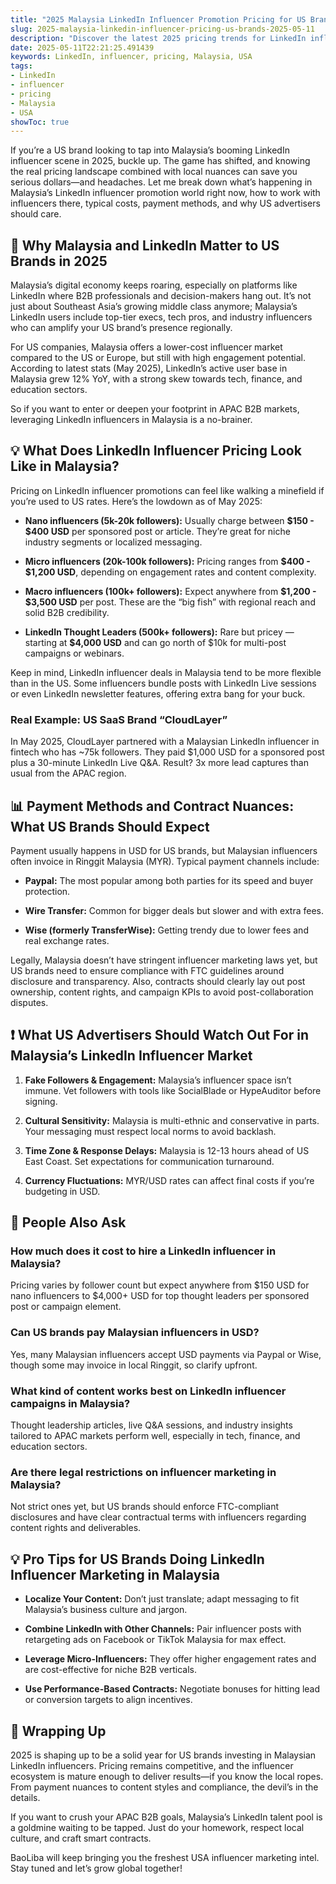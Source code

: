 ```yaml
---
title: "2025 Malaysia LinkedIn Influencer Promotion Pricing for US Brands: What You Need to Know"
slug: 2025-malaysia-linkedin-influencer-pricing-us-brands-2025-05-11
description: "Discover the latest 2025 pricing trends for LinkedIn influencer marketing in Malaysia tailored for US brands. Practical tips, real examples, and payment insights to boost your cross-border campaigns."
date: 2025-05-11T22:21:25.491439
keywords: LinkedIn, influencer, pricing, Malaysia, USA
tags:
- LinkedIn
- influencer
- pricing
- Malaysia
- USA
showToc: true
---
```


If you’re a US brand looking to tap into Malaysia’s booming LinkedIn influencer scene in 2025, buckle up. The game has shifted, and knowing the real pricing landscape combined with local nuances can save you serious dollars—and headaches. Let me break down what’s happening in Malaysia’s LinkedIn influencer promotion world right now, how to work with influencers there, typical costs, payment methods, and why US advertisers should care.

## 📢 Why Malaysia and LinkedIn Matter to US Brands in 2025

Malaysia’s digital economy keeps roaring, especially on platforms like LinkedIn where B2B professionals and decision-makers hang out. It’s not just about Southeast Asia’s growing middle class anymore; Malaysia’s LinkedIn users include top-tier execs, tech pros, and industry influencers who can amplify your US brand’s presence regionally.

For US companies, Malaysia offers a lower-cost influencer market compared to the US or Europe, but still with high engagement potential. According to latest stats (May 2025), LinkedIn’s active user base in Malaysia grew 12% YoY, with a strong skew towards tech, finance, and education sectors.

So if you want to enter or deepen your footprint in APAC B2B markets, leveraging LinkedIn influencers in Malaysia is a no-brainer.

## 💡 What Does LinkedIn Influencer Pricing Look Like in Malaysia?

Pricing on LinkedIn influencer promotions can feel like walking a minefield if you’re used to US rates. Here’s the lowdown as of May 2025:

- **Nano influencers (5k-20k followers):** Usually charge between **$150 - $400 USD** per sponsored post or article. They’re great for niche industry segments or localized messaging.

- **Micro influencers (20k-100k followers):** Pricing ranges from **$400 - $1,200 USD**, depending on engagement rates and content complexity.

- **Macro influencers (100k+ followers):** Expect anywhere from **$1,200 - $3,500 USD** per post. These are the “big fish” with regional reach and solid B2B credibility.

- **LinkedIn Thought Leaders (500k+ followers):** Rare but pricey — starting at **$4,000 USD** and can go north of $10k for multi-post campaigns or webinars.

Keep in mind, LinkedIn influencer deals in Malaysia tend to be more flexible than in the US. Some influencers bundle posts with LinkedIn Live sessions or even LinkedIn newsletter features, offering extra bang for your buck.

### Real Example: US SaaS Brand “CloudLayer”  
In May 2025, CloudLayer partnered with a Malaysian LinkedIn influencer in fintech who has ~75k followers. They paid $1,000 USD for a sponsored post plus a 30-minute LinkedIn Live Q&A. Result? 3x more lead captures than usual from the APAC region.

## 📊 Payment Methods and Contract Nuances: What US Brands Should Expect

Payment usually happens in USD for US brands, but Malaysian influencers often invoice in Ringgit Malaysia (MYR). Typical payment channels include:

- **Paypal:** The most popular among both parties for its speed and buyer protection.

- **Wire Transfer:** Common for bigger deals but slower and with extra fees.

- **Wise (formerly TransferWise):** Getting trendy due to lower fees and real exchange rates.

Legally, Malaysia doesn’t have stringent influencer marketing laws yet, but US brands need to ensure compliance with FTC guidelines around disclosure and transparency. Also, contracts should clearly lay out post ownership, content rights, and campaign KPIs to avoid post-collaboration disputes.

## ❗ What US Advertisers Should Watch Out For in Malaysia’s LinkedIn Influencer Market

1. **Fake Followers & Engagement:** Malaysia’s influencer space isn’t immune. Vet followers with tools like SocialBlade or HypeAuditor before signing.

2. **Cultural Sensitivity:** Malaysia is multi-ethnic and conservative in parts. Your messaging must respect local norms to avoid backlash.

3. **Time Zone & Response Delays:** Malaysia is 12-13 hours ahead of US East Coast. Set expectations for communication turnaround.

4. **Currency Fluctuations:** MYR/USD rates can affect final costs if you’re budgeting in USD.

## 📣 People Also Ask

### How much does it cost to hire a LinkedIn influencer in Malaysia?

Pricing varies by follower count but expect anywhere from $150 USD for nano influencers to $4,000+ USD for top thought leaders per sponsored post or campaign element.

### Can US brands pay Malaysian influencers in USD?

Yes, many Malaysian influencers accept USD payments via Paypal or Wise, though some may invoice in local Ringgit, so clarify upfront.

### What kind of content works best on LinkedIn influencer campaigns in Malaysia?

Thought leadership articles, live Q&A sessions, and industry insights tailored to APAC markets perform well, especially in tech, finance, and education sectors.

### Are there legal restrictions on influencer marketing in Malaysia?

Not strict ones yet, but US brands should enforce FTC-compliant disclosures and have clear contractual terms with influencers regarding content rights and deliverables.

## 💡 Pro Tips for US Brands Doing LinkedIn Influencer Marketing in Malaysia

- **Localize Your Content:** Don’t just translate; adapt messaging to fit Malaysia’s business culture and jargon.

- **Combine LinkedIn with Other Channels:** Pair influencer posts with retargeting ads on Facebook or TikTok Malaysia for max effect.

- **Leverage Micro-Influencers:** They offer higher engagement rates and are cost-effective for niche B2B verticals.

- **Use Performance-Based Contracts:** Negotiate bonuses for hitting lead or conversion targets to align incentives.

## 🚀 Wrapping Up

2025 is shaping up to be a solid year for US brands investing in Malaysian LinkedIn influencers. Pricing remains competitive, and the influencer ecosystem is mature enough to deliver results—if you know the local ropes. From payment nuances to content styles and compliance, the devil’s in the details.

If you want to crush your APAC B2B goals, Malaysia’s LinkedIn talent pool is a goldmine waiting to be tapped. Just do your homework, respect local culture, and craft smart contracts.

BaoLiba will keep bringing you the freshest USA influencer marketing intel. Stay tuned and let’s grow global together!